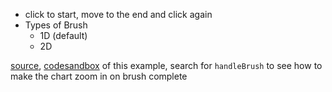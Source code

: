- click to start, move to the end and click again
- Types of Brush
	- 1D (default)
	- 2D

[source](https://github.com/alokagr07/react-stock-charts/blob/master/docs/lib/charts/CandleStickChartWithBrush.js), [codesandbox](https://codesandbox.io/s/github/alokagr07/react-stock-charts-examples2/tree/master/examples/CandleStickChartWithBrush)
 of this example, search for `handleBrush` to see how to make the chart zoom in on brush complete
